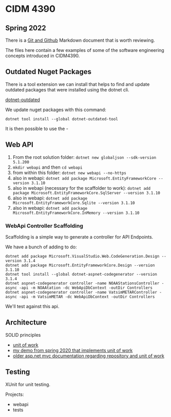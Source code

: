 # CIDM 4390

## Spring 2022
There is a [Git and Github](GITHUB.MD) Markdown document that is worth reviewing.

The files here contain a few examples of some of the software engineering concepts introduced in CIDM4390.

## Outdated Nuget Packages

There is a tool extension we can install that helps to find and update outdated packages that were installed using the dotnet cli.

[dotnet-outdated](https://github.com/dotnet-outdated/dotnet-outdated)

We update nuget packages with this command:

`dotnet tool install --global dotnet-outdated-tool`

It is then possible to use the -

## Web API

1. From the root solution folder: `dotnet new globaljson --sdk-version 5.1.200`
2. `mkdir webapi` and then `cd webapi`
3. from within this folder: `dotnet new webapi --no-https`
4. also in webapi: `dotnet add package Microsoft.EntityFrameworkCore --version 3.1.10`
5. also in webapi (necessary for the scaffolder to work): `dotnet add package Microsoft.EntityFrameworkCore.SqlServer --version 3.1.10`
5. also in webapi: `dotnet add package Microsoft.EntityFrameworkCore.Sqlite --version 3.1.10`
6. also in webapi: `dotnet add package Microsoft.EntityFrameworkCore.InMemory --version 3.1.10`

### WebApi Controller Scaffolding

Scaffolding is a simple way to generate a controller for API Endpoints.

We have a bunch of adding to do:

```
dotnet add package Microsoft.VisualStudio.Web.CodeGeneration.Design --version 3.1.4
dotnet add package Microsoft.EntityFrameworkCore.Design --version 3.1.10
dotnet tool install --global dotnet-aspnet-codegenerator --version 3.1.4
dotnet aspnet-codegenerator controller -name NOAAStationsController -async -api -m NOAAtation -dc WebApiDbContext -outDir Controllers
dotnet aspnet-codegenerator controller -name VatsimMETARController -async -api -m VatsimMETAR -dc WebApiDbContext -outDir Controllers
```

We'll test against this api.

## Architecture

SOLID principles

* [unit of work](https://pradeeploganathan.com/architecture/repository-and-unit-of-work-pattern-asp-net-core-3-1/)
* [my demo from spring 2020 that implements unit of work](https://github.com/ahuimanu/wizarddemo)
* [older asp.net mvc documentation regarding repository and unit of work](https://docs.microsoft.com/en-us/aspnet/mvc/overview/older-versions/getting-started-with-ef-5-using-mvc-4/implementing-the-repository-and-unit-of-work-patterns-in-an-asp-net-mvc-application)

## Testing

XUnit for unit testing.

Projects:
* webapi
* tests
